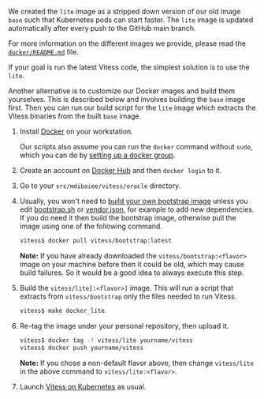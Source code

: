 We created the `lite` image as a stripped down version of our old image `base` such that Kubernetes pods can start faster.
The `lite` image is updated automatically after every push to the GitHub main branch.

For more information on the different images we provide, please read the [`docker/README.md`](https://github.com/vitessio/vitess/tree/main/docker) file.

If your goal is run the latest Vitess code, the simplest solution is to use the `lite`.

Another alternative is to customize our Docker images and build them yourselves.
This is described below and involves building the `base` image first.
Then you can run our build script for the `lite` image which extracts the Vitess binaries from the built `base` image.

1.  Install [Docker](https://docs.docker.com/v17.12/install/) on your workstation.

    Our scripts also assume you can run the `docker` command without `sudo`,
    which you can do by [setting up a docker group](https://docs.docker.com/engine/installation/linux/ubuntulinux/#create-a-docker-group).

1.  Create an account on [Docker Hub](https://docs.docker.com/docker-hub/) and
    then `docker login` to it.

1.  Go to your `src/mdibaiee/vitess/oracle` directory.

1.  Usually, you won't need to [build your own bootstrap image](https://github.com/vitessio/vitess/blob/main/docker/bootstrap/README.md)
    unless you edit [bootstrap.sh](https://github.com/vitessio/vitess/blob/main/bootstrap.sh)
    or [vendor.json](https://github.com/vitessio/vitess/blob/main/vendor/vendor.json),
    for example to add new dependencies. If you do need it then build the
    bootstrap image, otherwise pull the image using one of the following
    command.

    ```sh
    vitess$ docker pull vitess/bootstrap:latest
    ```

    **Note:** If you have already downloaded the `vitess/bootstrap:<flavor>`
    image on your machine before then it could be old, which may cause build
    failures. So it would be a good idea to always execute this step.

1.  Build the `vitess/lite[:<flavor>]` image.
    This will run a script that extracts from `vitess/bootstrap` only the files
    needed to run Vitess.

    ```sh
    vitess$ make docker_lite
    ```

1.  Re-tag the image under your personal repository, then upload it.

    ```sh
    vitess$ docker tag -f vitess/lite yourname/vitess
    vitess$ docker push yourname/vitess
    ```

    **Note:** If you chose a non-default flavor above, then change `vitess/lite` in
    the above command to `vitess/lite:<flavor>`.


1.  Launch [Vitess on Kubernetes](https://vitess.io/docs/get-started/index.html) as usual.
